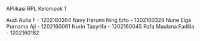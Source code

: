 APlikasi RPL Kelompok 1

Audi Aulia F - 1202160264
Navy Harumi Ning Erto - 1202160324
Nune Elga Purnama Aji - 1202160061
Nurin Tasyrifa - 1202160045
Rafa Maulana Fadlila - 1202160182
